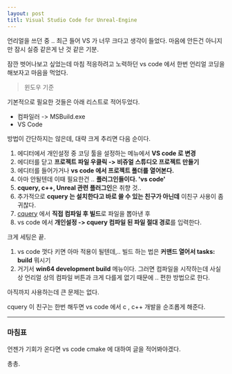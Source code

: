 ```yaml
---
layout: post
titl: Visual Studio Code for Unreal-Engine
---
```


언리얼을 쓰던 중 .. 최근 들어 VS 가 너무 크다고 생각이 들었다. 마음에 안든건 아니지만 잠시 실증 같은게 난 것 같은 기분.

잠깐 벗어나보고 싶었는데 마침 적응하려고 노력하던 vs code 에서 한번 언리얼 코딩을 해보자고 마음을 먹었다.



> 윈도우 기준

기본적으로 필요한 것들은 아래 리스트로 적어두었다.

- 컴파일러 -> MSBuild.exe
- VS Code 



방법이 간단하지는 않은데, 대략 크게 추리면 다음 순이다.

1. 에디터에서 개인설정 중 코딩 툴을 설정하는 메뉴에서 **VS code 로 변경**
2. 에디터를 닫고 **프로젝트 파일 우클릭 -> 비쥬얼 스튜디오 프로젝트 만들기** 
3. 에디터를 들어가거나 **vs code 에서 프로젝트 폴더를 열어본다.**
4. 아마 안될텐데 이때 필요한건 .. **플러그인들이다. 'vs code'**
5. **cquery, c++, Unreal 관련 플러그인**은 취향 것.. 
6. 추가적으로 **cquery 는 설치한다고 바로 쓸 수 있는 친구가 아닌데** 이친구 사용이 좀 귀찮다.
7. [cquery](https://github.com/cquery-project/cquery) 에서 **직접 컴파일 후 빌드**로 파일을 뽑아낸 후 
8. vs code 에서 **개인설정 -> cquery 컴파일 된 파일 절대 경로**를 입력한다.



크게 세팅은 끝.

1. vs code 껏다 키면 아마 적용이 될텐데,.. 빌드 하는 법은 **커맨드 열어서 tasks: build** 뭐시기
2. 거기서 **win64 development build** 메뉴이다. 그러면 컴파일을 시작하는데 사실상 언리얼 상의 컴파일 버튼과 크게 다를게 없기 때문에 .. 편한 방법으로 한다. 



아직까지 사용하는데 큰 문제는 없다. 

cquery 이 친구는 한번 해두면 vs code 에서 c , c++ 개발을 순조롭게 해준다.

---

### 마침표

언젠가 기회가 온다면 vs code cmake 에 대하여 글을 적어봐야겠다.

총총.